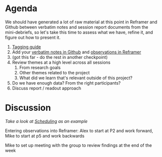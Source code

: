 # Agenda

We should have generated a lot of raw material at this point in Reframer and Github between verbatim notes and session report documents from the mini-debriefs, so let's take this time to assess what we have, refine it, and figure out how to present it.

1. [Tagging guide](https://github.com/department-of-veterans-affairs/vets.gov-team/blob/master/Products/Disability/Disability%20526EZ/research/january-2018/Tagging%20Guide.md)
2. Add your [verbatim notes in Github](https://github.com/department-of-veterans-affairs/vets.gov-team/tree/master/Products/Disability/Disability%20526EZ/research/january-2018/Notes) and [observations in Reframer](https://www.optimalworkshop.com/a/adhoc/reframer/projects/12486)
3. (got this far - do the rest in another checkpoint)
4. Review themes at a high level across all sessions
   1. From research goals
   2. Other themes related to the project
   3. What did we learn that's relevant outside of this project?
5. Do we have enough data? From the right participants?
6. Discuss report / readout approach



# Discussion

*Take a look at [Scheduling](https://www.optimalworkshop.com/a/adhoc/reframer/projects/11571/themes/47209#/t/overviewTab) as an example*

Entering observations into Reframer: Alex to start at P2 and work forward, Mike to start at p5 and work backwards

Mike to set up meeting with the group to review findings at the end of the week
